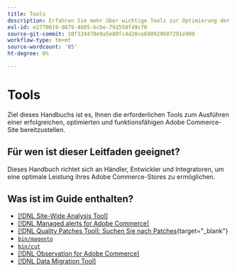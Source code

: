 ```yaml
---
title: Tools
description: Erfahren Sie mehr über wichtige Tools zur Optimierung der Leistung Ihres Adobe Commerce Stores. Erfahren Sie, wie Sie Analyse-Tools, Patches und Dienstprogramme für ein besseres Site-Management verwenden können.
exl-id: e2770019-d879-4685-bcbe-791550f49cf0
source-git-commit: 10f324478e9a5e80fc4d28ce680929687291e990
workflow-type: tm+mt
source-wordcount: '85'
ht-degree: 0%

---
```


# Tools

Ziel dieses Handbuchs ist es, Ihnen die erforderlichen Tools zum Ausführen einer erfolgreichen, optimierten und funktionsfähigen Adobe Commerce-Site bereitzustellen.

## Für wen ist dieser Leitfaden geeignet?

Dieses Handbuch richtet sich an Händler, Entwickler und Integratoren, um eine optimale Leistung ihres Adobe Commerce-Stores zu ermöglichen.

## Was ist im Guide enthalten?

* [[!DNL Site-Wide Analysis Tool]](../tools/site-wide-analysis-tool/intro.md)
* [[!DNL Managed alerts for Adobe Commerce]](../tools/managed-alerts-for-adobe-commerce/managed-alerts-for-magento-commerce.md)
* [[!DNL Quality Patches Tool]: Suchen Sie nach Patches](https://experienceleague.adobe.com/tools/commerce-quality-patches/index.html){target="_blank"}
* [`bin/magento`](reference/commerce-on-premises.md)
* [`bin/cut`](reference/commerce-on-premises.md)
* [[!DNL Observation for Adobe Commerce]](../tools/observation-for-adobe-commerce/intro.md)
* [[!DNL Data Migration Tool]](data-migration-tool/how-migration-works.md)
